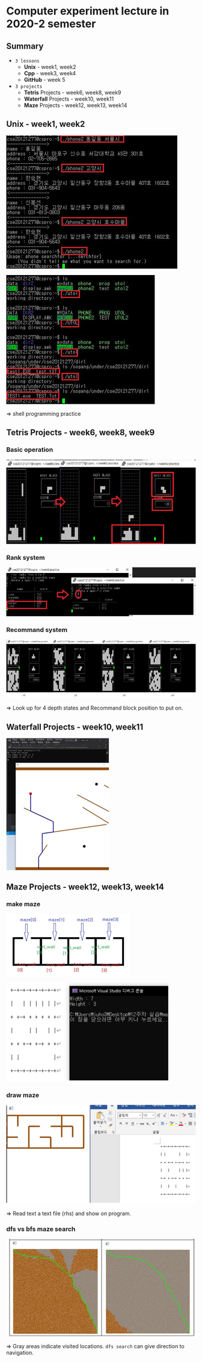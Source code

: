 # Computer experiment lecture in 2020-2 semester



## Summary

- `3 lessons`
  - **Unix** - week1, week2
  - **Cpp** - week3, week4
  - **GitHub** - week 5
- `3 projects`
  - **Tetris** Projects - week6, week8, week9
  - **Waterfall** Projects - week10, week11
  - **Maze** Projects - week12, week13, week14





## **Unix** - week1, week2

  ![img](./imgs_for_docs/unix.jpg) 

  ![그림입니다.원본 그림의 이름: CLP00004a900002.bmp원본 그림의 크기: 가로 395pixel, 세로 343pixel](./imgs_for_docs/unix2.jpg)  

=> shell programming practice



## Tetris Projects - week6, week8, week9

### Basic operation 

![tetris1](./imgs_for_docs/tetris1.jpg)



### Rank system

![tetris2](./imgs_for_docs/tetris2.jpg)



### Recommand system

![tetris3](./imgs_for_docs/tetris3.jpg)

=> Look up for 4 depth states and Recommand block position to put on.



## **Waterfall** Projects - week10, week11

![waterfall](./imgs_for_docs/waterfall.jpg)



## **Maze** Projects - week12, week13, week14

### make maze

![maze0](./imgs_for_docs/maze0.jpg)

![maze1](./imgs_for_docs/maze1.jpg)



### draw maze

![maze2](./imgs_for_docs/maze2.jpg)

=> Read text a text file (rhs) and show on program.

### dfs vs bfs maze search

![maze3](./imgs_for_docs/maze3.jpg)

=> Gray areas indicate visited locations. `dfs search` can give direction to navigation.